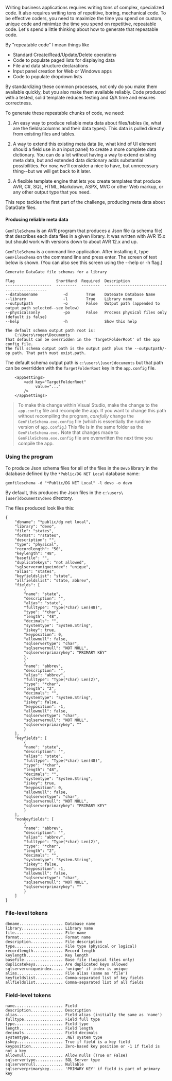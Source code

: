 Writing business applications requires writing tons of complex, specialized code. It also requires writing tons of repetitive, boring, mechanical code. To be effective coders, you need to maximize the time you spend on custom, unique code and minimize the time you spend on repetitive, repeatable code. Let's spend a little thinking about how to generate that repeatable code.

By "repeatable code" I mean things like 

* Standard Create/Read/Update/Delete operations
* Code to populate paged lists for displaying data
* File and data structure declarations 
* Input panel creation for Web or Windows apps
* Code to populate dropdown lists

By standardizing these common processes, not only do you make them available quickly, but you also make them available reliably. Code produced with a tested, solid template reduces testing and Q/A time and ensures correctness. 

To generate these repeatable chunks of code, we need:

1. An easy way to produce reliable meta data about files/tables (ie, what are the fields/columns and their data types). This data is pulled directly from existing files and tables.

2. A way to extend this existing meta data (ie, what kind of UI element should a field use in an input panel) to create a more complete data dictionary. You can do a lot without having a way to extend existing meta data, but and extended data dictionary adds substantial possibilities. For now, we'll consider a nice to have, but unnecessary thing--but we will get back to it later.

3. A flexible template engine that lets you create templates that produce AVR, C#, SQL, HTML, Markdown, ASPX, MVC or other Web markup, or any other output type that you need.  

This repo tackles the first part of the challenge, producing meta data about DataGate files. 


#### Producing reliable meta data

`GenFileSchema` is an AVR program that produces a Json file (a schema file) that describes each data files in a given library. It was written with AVR 15.x but should work with versions down to about AVR 12.x and up.

`GenFileSchema` is a command line application. After installing it, type `GenFileSchema` on the command line and press enter. The screen of text below is shown. (You can also see this screen using the --help or -h flag.)

```
Generate DataGate file schemas for a library

Flag                  ShortHand  Required  Description
--------------------  ---------  --------  ---------------------------------------------
--databasename           -d        True    DateGate Database Name
--library                -l        True    Library name
--outputpath             -o        False   Output path (appended to output path selected--see below)
--physicalsonly          -po       False   Process physical files only (default is false)
--help                   -h                Show this help

The default schema output path root is:
    C:\Users\roger\Documents
That default can be overridden in the 'TargetFolderRoot' of the app config file.
The full schema output path is the output path plus the --outputpath/-op path. That path must exist.path. 
```

The default schema output path is `c:\users\[user]documents` but that path can be overridden with the `TargetFolderRoot` key in the `app.config` file.

```
    <appSettings>
        <add key="TargetFolderRoot"
             value="..."
        />
    </appSettings>   
```

>To make this change within Visual Studio, make the change to the `app.config` file and recompile the app. If you want to change this path without recompiling the program,  _carefully_ change the `GenFileSchema.exe.config` file (which is essentially the runtime version of `app.config`.) This file is in the same folder as the `GenFileSchema.exe.` Note that changes made to `GenFileSchema.exe.config` file are overwritten the next time you compile the app.  

### Using the program

To produce Json schema files for all of the files in the `Devo` library in the database defined by the `*Public/DG NET Local` database name: 

```
genfileschema -d "*Public/DG NET Local" -l devo -o devo 
```

By default, this produces the Json files in the `c:\users\[user]documents\devo` directory.

The files produced look like this:

```
{
    "dbname": "*public/dg net local",
    "library": "devo",
    "file": "states",
    "format": "rstates",
    "description": "",
    "type": "physical",
    "recordlength": "50",
    "keylength": "48",
    "basefile": "",
    "duplicatekeys": "not allowed",
    "sqlserveruniqueindex": "unique",
    "alias": "states",
    "keyfieldslist": "state",
    "allfieldslist": "state, abbrev",
    "fields": [
        {
        "name": "state",
        "description": "",
        "alias": "state",
        "fulltype": "Type(*char) Len(48)",
        "type": "*char",
        "length": "48",
        "decimals": "",
        "systemtype": "System.String",
        "iskey": true,
        "keyposition": 0,
        "allownull": false,
        "sqlservertype": "char",
        "sqlservernull": "NOT NULL",
        "sqlserverprimarykey": "PRIMARY KEY"
        },
        {
        "name": "abbrev",
        "description": "",
        "alias": "abbrev",
        "fulltype": "Type(*char) Len(2)",
        "type": "*char",
        "length": "2",
        "decimals": "",
        "systemtype": "System.String",
        "iskey": false,
        "keyposition": -1,
        "allownull": false,
        "sqlservertype": "char",
        "sqlservernull": "NOT NULL",
        "sqlserverprimarykey": ""
        }
    ],
    "keyfields": [
        {
        "name": "state",
        "description": "",
        "alias": "state",
        "fulltype": "Type(*char) Len(48)",
        "type": "*char",
        "length": "48",
        "decimals": "",
        "systemtype": "System.String",
        "iskey": true,
        "keyposition": 0,
        "allownull": false,
        "sqlservertype": "char",
        "sqlservernull": "NOT NULL",
        "sqlserverprimarykey": "PRIMARY KEY"
        }
    ],
    "nonkeyfields": [
        {
        "name": "abbrev",
        "description": "",
        "alias": "abbrev",
        "fulltype": "Type(*char) Len(2)",
        "type": "*char",
        "length": "2",
        "decimals": "",
        "systemtype": "System.String",
        "iskey": false,
        "keyposition": -1,
        "allownull": false,
        "sqlservertype": "char",
        "sqlservernull": "NOT NULL",
        "sqlserverprimarykey": ""
        }
    ]
}
```


### File-level tokens

```
dbname................... Database name
library.................. Library name
file..................... File name
format................... Format name
description.............. File description
type..................... File type (physical or logical)
recordlength............. Record length
keylength................ Key length
basefile................. Base file (logical files only)
duplicatekeys............ Are duplicated keys allowed
sqlserveruniqueindex..... 'unique' if index is unique
alias.................... File alias (same as 'file')
keyfieldslist............ Comma-separated list of key fields
allfieldslist............ Comma-separated list of all fields
```

### Field-level tokens
```
name..................... Field
description.............. Description 
alias.................... Field alias (initially the same as 'name')
fulltype................. Field full type
type..................... Field type
length................... Field length
decimals................. Field decimals
systemtype............... .NET system type
iskey.................... True if field is a key field
keyposition.............. Zero-based key position or -1 if field is not a key
allownull................ Allow nulls (True or False)
sqlservertype............ SQL Server type 
sqlservernull............ Nullable
sqlserverprimarykey...... 'PRIMARY KEY' if field is part of primary key
```
